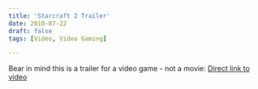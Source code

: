 ```yaml
---
title: 'Starcraft 2 Trailer'
date: 2010-07-22
draft: false
tags: [Video, Video Gaming]

---
```


Bear in mind this is a trailer for a video game - not a movie:  [Direct link to video](http://www.youtube.com/watch?v=C_E83GfWM-A)